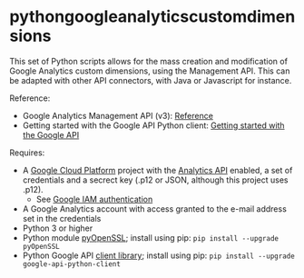 # pythongoogleanalyticscustomdimensions
This set of Python scripts allows for the mass creation and modification of Google Analytics custom dimensions, using the Management API.
This can be adapted with other API connectors, with Java or Javascript for instance.

Reference:
- Google Analytics Management API (v3): [Reference](https://developers.google.com/analytics/devguides/config/mgmt/v3/)
- Getting started with the Google API Python client: [Getting started with the Google API](https://developers.google.com/api-client-library/python/start/get_started)

Requires:
- A [Google Cloud Platform](https://console.cloud.google.com/) project with the [Analytics API](https://console.cloud.google.com/apis/api/analytics/overview) enabled, a set of credentials and a secrect key (.p12 or JSON, although this project uses .p12).
  - See [Google IAM authentication](https://console.cloud.google.com/iam-admin/iam/iam-zero)
- A Google Analytics account with access granted to the e-mail address set in the credentials
- Python 3 or higher
- Python module [pyOpenSSL](https://pypi.python.org/pypi/pyOpenSSL); install using pip: `pip install --upgrade pyOpenSSL`
- Python Google API [client library](https://pypi.python.org/pypi/google-api-python-client/); install using pip: `pip install --upgrade google-api-python-client`

